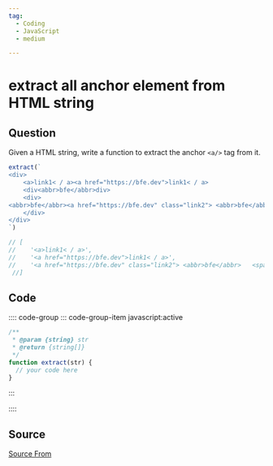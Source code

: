 ```yaml
---
tag:
  - Coding
  - JavaScript
  - medium

---
```

  
# extract all anchor element from HTML string

## Question
Given a HTML string, write a function to extract the anchor `<a/>` tag from it.

```js
extract(`
<div>
    <a>link1< / a><a href="https://bfe.dev">link1< / a>
    <div<abbr>bfe</abbr>div>
    <div>
<abbr>bfe</abbr><a href="https://bfe.dev" class="link2"> <abbr>bfe</abbr>   <span class="l">l</span><span  class="i">i</span>   nk2   </a>
    </div>
</div>
`)

// [
//    '<a>link1< / a>',
//    '<a href="https://bfe.dev">link1< / a>',
//    '<a href="https://bfe.dev" class="link2"> <abbr>bfe</abbr>   <span class="l">l</span><span  //class="i">i</span>   nk2   </a>'
 //]
```

## Code
:::: code-group
::: code-group-item javascript:active
```javascript
/**
 * @param {string} str
 * @return {string[]}
 */
function extract(str) {
  // your code here
}
```
:::
    
::::



##  Source
[Source From](https://bigfrontend.dev/problem/extract-all-anchor-elements-from-HTML-string )

  